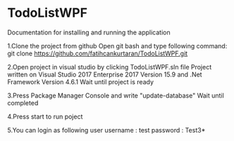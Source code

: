 # TodoListWPF
Documentation for installing and running the application

1.Clone the project from github 
	Open git bash and type following command: 
	git clone https://github.com/fatihcankurtaran/TodoListWPF.git
	
2.Open project in visual studio by clicking TodoListWPF.sln file 
	Project written on Visual Studio 2017 Enterprise 2017 Version 15.9 and .Net Framework Version 4.6.1 
	Wait until project is ready 
	
3.Press Package Manager Console and write "update-database" 
	Wait until completed
	
4.Press start to run poject 

5.You can login as following user 
	username : test 
	password : Test3* 

